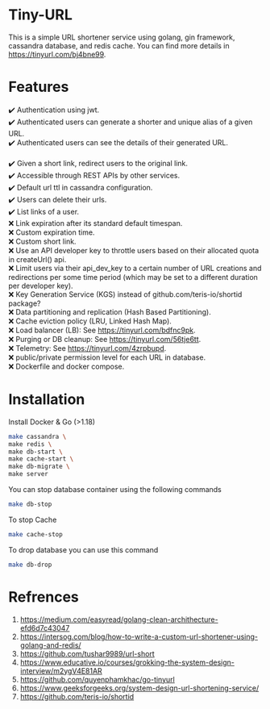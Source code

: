 # Tiny-URL
This is a simple URL shortener service using golang, gin framework, cassandra database, and redis cache. You can find more details in https://tinyurl.com/bj4bne99.

# Features

:heavy_check_mark: Authentication using jwt. <br/>
:heavy_check_mark: Authenticated users can generate a shorter and unique alias of a given URL.<br/>
:heavy_check_mark: Authenticated users can see the details of their generated URL.<br/>   
:heavy_check_mark: Given a short link, redirect users to the original link. <br/>
:heavy_check_mark: Accessible through REST APIs by other services.<br/>
:heavy_check_mark: Default url ttl in cassandra configuration. <br/>
:heavy_check_mark: Users can delete their urls. <br/>
:heavy_check_mark: List links of a user. <br/>
:x: Link expiration after its standard default timespan. <br/>
:x: Custom expiration time. <br/> 
:x: Custom short link.  <br/>
:x: Use an API developer key to throttle users based on their allocated quota in createUrl() api.<br/>
:x: Limit users via their api_dev_key to a certain number of URL creations and redirections per some time period (which may be set to a different duration per developer key). <br/>
:x: Key Generation Service (KGS) instead of github.com/teris-io/shortid package? <br/>
:x: Data partitioning and replication (Hash Based Partitioning). <br/>
:x: Cache eviction policy (LRU, Linked Hash Map). <br/>
:x: Load balancer (LB): See https://tinyurl.com/bdfnc9pk. <br/>
:x: Purging or DB cleanup: See https://tinyurl.com/56tje6tt. <br/>
:x: Telemetry: See https://tinyurl.com/4zrpbupd. <br/>
:x: public/private permission level for each URL in database. <br/>
:x: Dockerfile and docker compose. <br/>

# Installation

Install Docker & Go (>1.18)

```bash
make cassandra \
make redis \
make db-start \
make cache-start \
make db-migrate \
make server
```
You can stop database container using the following commands

```bash
make db-stop
```
To stop Cache

```bash
make cache-stop
```
To drop database you can use this command

```bash
make db-drop
```

# Refrences

1. https://medium.com/easyread/golang-clean-archithecture-efd6d7c43047
2. https://intersog.com/blog/how-to-write-a-custom-url-shortener-using-golang-and-redis/
3. https://github.com/tushar9989/url-short
4. https://www.educative.io/courses/grokking-the-system-design-interview/m2ygV4E81AR
5. https://github.com/quyenphamkhac/go-tinyurl
6. https://www.geeksforgeeks.org/system-design-url-shortening-service/
7. https://github.com/teris-io/shortid
